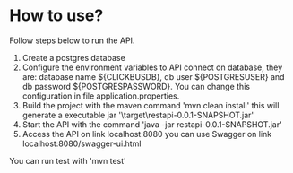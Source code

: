# How to use?

Follow steps below to run the API.

1. Create a postgres database
2. Configure the environment variables to API connect on database, they are: database name ${CLICKBUSDB}, db user ${POSTGRESUSER} and db password ${POSTGRESPASSWORD}.
You can change this configuration in file application.properties.
3. Build the project with the maven command 'mvn clean install' this will generate a executable jar '\target\restapi-0.0.1-SNAPSHOT.jar'
4. Start the API with the command 'java -jar restapi-0.0.1-SNAPSHOT.jar'
5. Access the API on link localhost:8080 you can use Swagger on link localhost:8080/swagger-ui.html

You can run test with 'mvn test'
